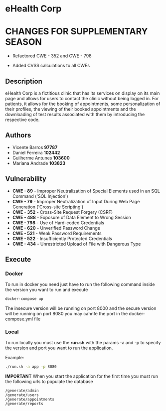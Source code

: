 # eHealth Corp

# CHANGES FOR SUPPLEMENTARY SEASON

- Refactored CWE - 352 and CWE - 798

- Added CVSS calculations to all CWEs

## Description

eHealth Corp is a fictitious clinic that has its services on display on its main page and allows for users to contact the clinic without being logged in. For patients, it allows for the booking of appointments, some personalization of their profiles, the viewing of their booked appointments and the downloading of test results associated with them by introducing the respective code.

## Authors

- Vicente Barros **97787**
- Daniel Ferreira **102442**
- Guilherme Antunes **103600**
- Mariana Andrade **103823**

## Vulnerability

- **CWE - 89** - Improper Neutralization of Special Elements used in an SQL Command ('SQL Injection')
- **CWE - 79** - Improper Neutralization of Input During Web Page Generation ('Cross-site Scripting')
- **CWE - 352** - Cross-Site Request Forgery (CSRF)
- **CWE - 488** - Exposure of Data Element to Wrong Session
- **CWE - 798** - Use of Hard-coded Credentials
- **CWE - 620** - Unverified Password Change
- **CWE - 521** - Weak Password Requirements
- **CWE - 522** - Insufficiently Protected Credentials
- **CWE - 434** - Unrestricted Upload of File with Dangerous Type

## Execute

### Docker

To run in docker you need just have to run the following command inside the version you want to run and execute

```bash
docker-compose up
```

The insecure version will be running on port 8000 and the secure version will be running on port 8080 you may cahnfe the port in the docker-compose.yml file

### Local

To run locally you must use the **run.sh** with the params -a and -p to specify the version and port you want to run the application.

Example:

```bash
./run.sh -a app -p 8080
```

**IMPORTANT**
When you start the application for the first time you must run the following urls to populate the database

    /generate/admin
    /generate/users
    /generate/appointments
    /generate/reports
